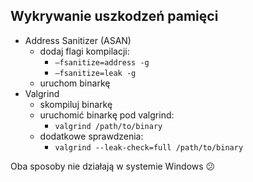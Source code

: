 ## Wykrywanie uszkodzeń pamięci

* <!-- .element: class="fragment fade-in" --> Address Sanitizer (ASAN)
  * <!-- .element: class="fragment fade-in" --> dodaj flagi kompilacji:
    * <!-- .element: class="fragment fade-in" --> <code>–fsanitize=address -g</code>
    * <!-- .element: class="fragment fade-in" --> <code>–fsanitize=leak -g</code>
  * <!-- .element: class="fragment fade-in" --> uruchom binarkę
* <!-- .element: class="fragment fade-in" --> Valgrind
  * <!-- .element: class="fragment fade-in" --> skompiluj binarkę
  * <!-- .element: class="fragment fade-in" --> uruchomić binarkę pod valgrind:
    * <!-- .element: class="fragment fade-in" --> <code>valgrind /path/to/binary</code>
  * <!-- .element: class="fragment fade-in" --> dodatkowe sprawdzenia:
    * <!-- .element: class="fragment fade-in" --> <code>valgrind --leak-check=full /path/to/binary</code>

Oba sposoby nie działają w systemie Windows 😕
<!-- .element: class="fragment fade-in" -->
